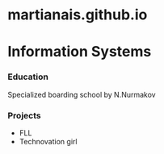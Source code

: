 # martianais.github.io
# Information Systems 
### Education 
Specialized boarding school by N.Nurmakov 
### Projects  
- FLL 
- Technovation girl 

